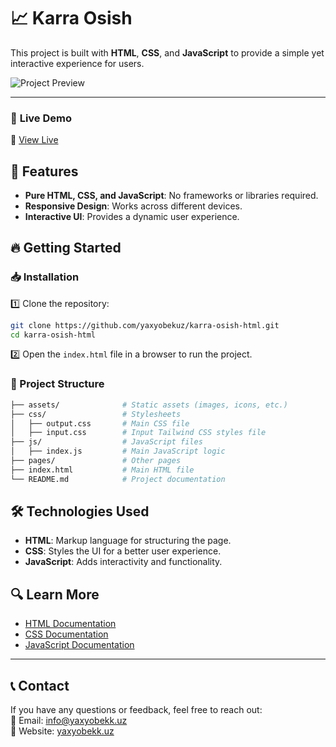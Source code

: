 # 📈 Karra Osish

This project is built with **HTML**, **CSS**, and **JavaScript** to provide a simple yet interactive experience for users.

![Project Preview](https://karra-osish-react.netlify.app/preview.jpg)

---

### 🚀 **Live Demo**

🔗 [View Live](https://karra-osish.netlify.app)

## 📌 Features

- **Pure HTML, CSS, and JavaScript**: No frameworks or libraries required.
- **Responsive Design**: Works across different devices.
- **Interactive UI**: Provides a dynamic user experience.

## 🔥 Getting Started

### 📥 Installation

1️⃣ Clone the repository:

```bash
git clone https://github.com/yaxyobekuz/karra-osish-html.git
cd karra-osish-html
```

2️⃣ Open the `index.html` file in a browser to run the project.

### 📂 Project Structure

```bash
├── assets/              # Static assets (images, icons, etc.)
├── css/                 # Stylesheets
│   ├── output.css       # Main CSS file
│   ├── input.css        # Input Tailwind CSS styles file
├── js/                  # JavaScript files
│   ├── index.js         # Main JavaScript logic
├── pages/               # Other pages
├── index.html           # Main HTML file
└── README.md            # Project documentation
```

## 🛠 Technologies Used

- **HTML**: Markup language for structuring the page.
- **CSS**: Styles the UI for a better user experience.
- **JavaScript**: Adds interactivity and functionality.

## 🔍 Learn More

- [HTML Documentation](https://developer.mozilla.org/en-US/docs/Web/HTML)
- [CSS Documentation](https://developer.mozilla.org/en-US/docs/Web/CSS)
- [JavaScript Documentation](https://developer.mozilla.org/en-US/docs/Web/JavaScript)

---

## 📞 **Contact**

If you have any questions or feedback, feel free to reach out:  
📧 Email: [info@yaxyobekk.uz](mailto:info@yaxyobekk.uz)  
🔗 Website: [yaxyobekk.uz](https://yaxyobekk.uz/en)
